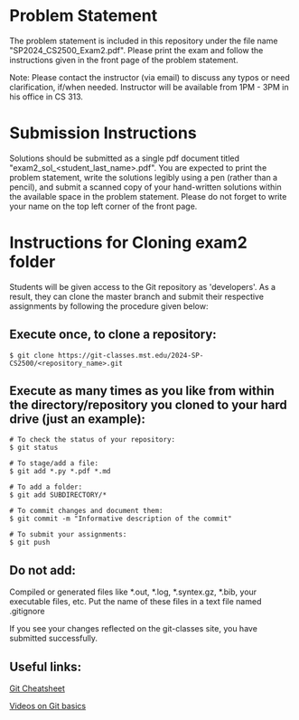 # Problem Statement

The problem statement is included in this repository under the file name "SP2024_CS2500_Exam2.pdf". Please print the exam and follow the instructions given in the front page of the problem statement.

Note: Please contact the instructor (via email) to discuss any typos or need clarification, if/when needed. Instructor will be available from 1PM - 3PM in his office in CS 313.

# Submission Instructions

Solutions should be submitted as a single pdf document titled "exam2_sol_<student_last_name>.pdf". You are expected to print the problem statement, write the solutions legibly using a pen (rather than a pencil), and submit a scanned copy of your hand-written solutions within the available space in the problem statement. Please do not forget to write your name on the top left corner of the front page.  

# Instructions for Cloning exam2 folder

Students will be given access to the Git repository as 'developers'. As a result, they can clone the master branch and submit their respective assignments by following the procedure given below:

## Execute once, to clone a repository:
```
$ git clone https://git-classes.mst.edu/2024-SP-CS2500/<repository_name>.git
```

## Execute as many times as you like from within the directory/repository you cloned to your hard drive (just an example):
```
# To check the status of your repository:
$ git status

# To stage/add a file:
$ git add *.py *.pdf *.md

# To add a folder:
$ git add SUBDIRECTORY/*

# To commit changes and document them:
$ git commit -m "Informative description of the commit"

# To submit your assignments:
$ git push
```


## Do not add:
Compiled or generated files like *.out, *.log, *.syntex.gz, *.bib, your executable files, etc. Put the name of these files in a text file named .gitignore

If you see your changes reflected on the git-classes site, you have submitted successfully.

## Useful links:
[Git Cheatsheet](https://services.github.com/on-demand/downloads/github-git-cheat-sheet.pdf)

[Videos on Git basics](https://git-scm.com/videos)
